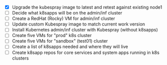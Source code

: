 - [x] Upgrade the kubespray image to latest and retest against existing node1
- [ ] Decide what k8sapps will be on the admin/inf cluster
- [ ] Create a RedHat (Rocky) VM for admin/inf cluster
- [ ] Update custom Kubespray image to match current work version
- [ ] Install Kubernetes admin/inf cluster with Kubespray (without k8sapps)
- [ ] Create five VMs for "prod" k8s cluster
- [ ] Create five VMs for "sandbox" (test01) cluster
- [ ] Create a list of k8sapps needed and where they will live
- [ ] Create k8sapp repos for core services and system apps running in k8s clusters